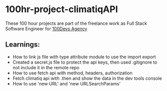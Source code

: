 # 100hr-project-climatiqAPI

These 100 hour projects are part of the freelance work as Full Stack Software Engineer for [100Devs Agency](https://www.linkedin.com/company/100devs/)

## Learnings:
- How to link js file with type attribute module to use the import export
- Created a secret.js file to protect the api keys, then used .gitignore to not include it in the remote repo
- How to use fetch api with method, headers, authorization
- Fetch climatiq api with .then and show the data in the dev tools console
- How to use 'new URL' and 'new URLSearchParams'
